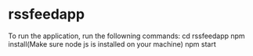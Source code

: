 # rssfeedapp
To run the application, run the followning commands:
cd rssfeedapp
npm install(Make sure node js is installed on your machine)
npm start